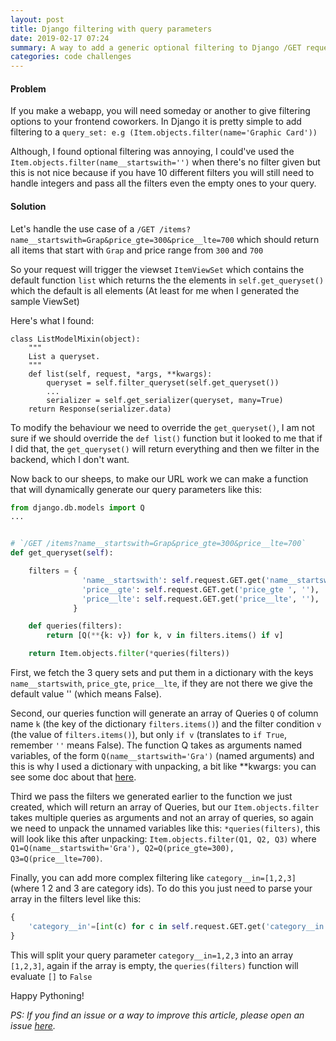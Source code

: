 ```yaml
---
layout: post
title: Django filtering with query parameters
date: 2019-02-17 07:24
summary: A way to add a generic optional filtering to Django /GET request, e.g /GET /items?name__startswith=Graph
categories: code challenges
---
```


#### Problem
If you make a webapp, you will need someday or another to give filtering options to your frontend coworkers. In Django it is pretty simple to add filtering to a `query_set: e.g (Item.objects.filter(name='Graphic Card'))`

Although, I found optional filtering was annoying, I could've used the `Item.objects.filter(name__startswith='')` when there's no filter given but this is not nice because if you have 10 different filters you will still need to handle integers and pass all the filters even the empty ones to your query.

#### Solution
Let's handle the use case of a `/GET /items?name__startswith=Grap&price_gte=300&price__lte=700` which should return all items that start with `Grap` and price range from `300` and `700`

So your request will trigger the viewset `ItemViewSet` which contains the default function `list` which returns the the elements in `self.get_queryset()` which the default is all elements (At least for me when I generated the sample ViewSet) 

Here's what I found:

```
class ListModelMixin(object):
    """
    List a queryset.
    """
    def list(self, request, *args, **kwargs):
        queryset = self.filter_queryset(self.get_queryset())
        ...
        serializer = self.get_serializer(queryset, many=True)
    return Response(serializer.data)
```

To modify the behaviour we need to override the `get_queryset()`, I am not sure if we should override the `def list()` function but it looked to me that if I did that, the `get_queryset()` will return everything and then we filter in the backend, which I don't want.

Now back to our sheeps, to make our URL work we can make a function that will dynamically generate our query parameters like this:

```python
from django.db.models import Q
...


# `/GET /items?name__startswith=Grap&price_gte=300&price__lte=700`
def get_queryset(self):

    filters = {
                'name__startswith': self.request.GET.get('name__startswith ', ''),
                'price__gte': self.request.GET.get('price_gte ', ''),
                'price__lte': self.request.GET.get('price__lte', ''),
              }

    def queries(filters):
        return [Q(**{k: v}) for k, v in filters.items() if v]

    return Item.objects.filter(*queries(filters))
```

First, we fetch the 3 query sets and put them in a dictionary with the keys `name__startswith`, `price_gte`, `price__lte`, if they are not there we give the default value '' (which means False).

Second, our queries function will generate an array of Queries `Q` of column name `k` (the key of the dictionary `filters.items()`) and the filter condition `v` (the value of `filters.items()`), but only `if v` (translates to `if True`, remember `''` means False). The function Q takes as arguments named variables, of the form `Q(name__startswith='Gra')` (named arguments) and this is why I used a dictionary with unpacking, a bit like **kwargs: you can see some doc about that [here](http://book.pythontips.com/en/latest/args_and_kwargs.html).

Third we pass the filters we generated earlier to the function we just created, which will return an array of Queries, but our `Item.objects.filter` takes multiple queries as arguments and not an array of queries, so again we need to unpack the unnamed variables like this: `*queries(filters)`, this will look like this after unpacking: `Item.objects.filter(Q1, Q2, Q3)` where `Q1=Q(name__startswith='Gra'), Q2=Q(price_gte=300), Q3=Q(price__lte=700)`.

Finally, you can add more complex filtering like `category__in=[1,2,3]` (where 1 2 and 3 are category ids). To do this you just need to parse your array in the filters level like this:

```python
{
    'category__in'=[int(c) for c in self.request.GET.get('category__in', '').split(',') if c]
}
```

This will split your query parameter `category__in=1,2,3` into an array `[1,2,3]`, again if the array is empty, the `queries(filters)` function will evaluate `[]` to `False`

Happy Pythoning!

*PS: If you find an issue or a way to improve this article, please open an issue [here](https://github.com/serafss2/serafss2.github.io/issues).*